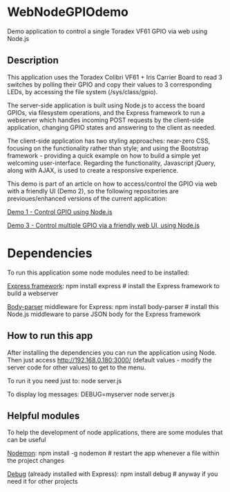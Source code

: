 # WebNodeGPIOdemo
Demo application to control a single Toradex VF61 GPIO via web using Node.js

## Description
This application uses the Toradex Colibri VF61 + Iris Carrier Board to read 3 switches by polling their GPIO and copy their values to 3 
corresponding LEDs, by accessing the file system (/sys/class/gpio).

The server-side application is built using Node.js to access the board GPIOs, via filesystem operations, and the Express framework to run a webserver which handles incoming POST requests by the client-side application, changing GPIO states and answering to the client as needed.

The client-side application has two styling approaches: near-zero CSS, focusing on the functionality rather than style; and using the Bootstrap framework - providing a quick example on how to build a simple yet welcoming user-interface. Regarding the functionality, Javascript jQuery, along with AJAX, is used to create a responsive experience.

This demo is part of an article on how to access/control the GPIO via web with a friendly UI (Demo 2), so the following repositories are previoues/enhanced versions of the current application:

[Demo 1 - Control GPIO using Node.js](https://github.com/leograba/NodeGPIOdemo.git)

[Demo 3 - Control multiple GPIO via a friendly web UI, using Node.js](https://github.com/leograba/WebNodeMultiGPIOdemo.git)

# Dependencies
To run this application some node modules need to be installed:

  [Express framework](http://expressjs.com/):
    npm install express # install the Express framework to build a webserver
    
  [Body-parser](https://github.com/expressjs/body-parser) middleware for Express:
    npm install body-parser # install this Node.js middleware to parse JSON body for the Express framework
    
## How to run this app
After installing the dependencies you can run the application using Node. Then just access http://192.168.0.180:3000/ (default values - modify the server code for other values) to get to the menu.

To run it you need just to:
	node server.js

To display log messages:
	DEBUG=myserver node server.js

## Helpful modules
To help the development of node applications, there are some modules that can be useful
  
  [Nodemon](http://nodemon.io/):
    npm install -g nodemon # restart the app whenever a file within the project changes
    
  [Debug](https://www.npmjs.com/package/debug) (already installed with Express):
    npm install debug # anyway if you need it for other projects
